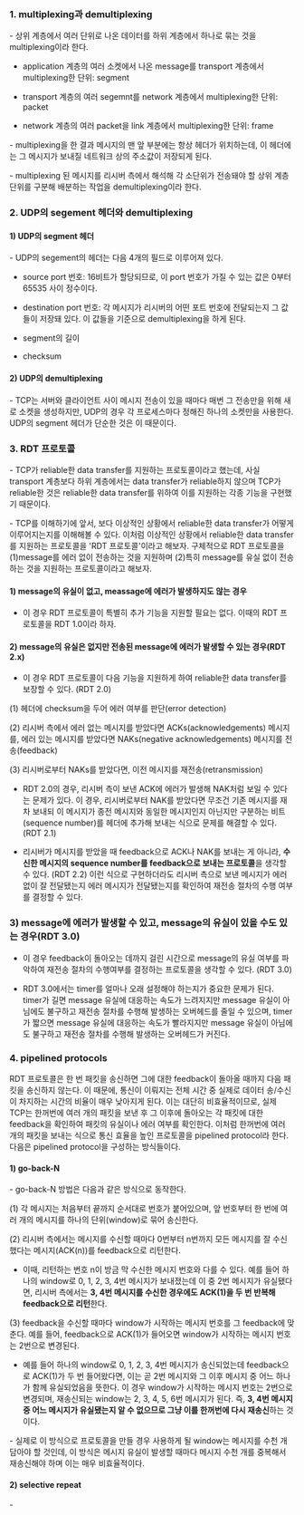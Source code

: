 ### 1. multiplexing과 demultiplexing

\- 상위 계층에서 여러 단위로 나온 데이터를 하위 계층에서 하나로 묶는 것을 multiplexing이라 한다. 

- application 계층의 여러 소켓에서 나온 message를 transport 계층에서 multiplexing한 단위: segment

- transport 계층의 여러 segemnt를 network 계층에서 multiplexing한 단위: packet

- network 계층의 여러 packet을 link 계층에서 multiplexing한 단위: frame

\- multiplexing을 한 결과 메시지의 맨 앞 부분에는 항상 헤더가 위치하는데, 이 헤더에는 그 메시지가 보내질 네트워크 상의 주소값이 저장되게 된다.

\- multiplexing 된 메시지를 리시버 측에서 해석해 각 소단위가 전송돼야 할 상위 계층 단위를 구분해 배분하는 작업을 demultiplexing이라 한다.

### 2. UDP의 segement 헤더와 demultiplexing

#### 1) UDP의 segment 헤더

\- UDP의 segement의 헤더는 다음 4개의 필드로 이루어져 있다.

- source port 번호: 16비트가 할당되므로, 이 port 번호가 가질 수 있는 값은 0부터 65535 사이 정수이다.

- destination port 번호: 각 메시지가 리시버의 어떤 포트 번호에 전달되는지 그 값들이 저장돼 있다. 이 값들을 기준으로 demultiplexing을 하게 된다.

- segment의 길이

- checksum


#### 2) UDP의 demultiplexing

\- TCP는 서버와 클라이언트 사이 메시지 전송이 있을 때마다 매번 그 전송만을 위해 새로 소켓을 생성하지만, UDP의 경우 각 프로세스마다 정해진 하나의 소켓만을 사용한다. UDP의 segment 헤더가 단순한 것은 이 때문이다.


### 3. RDT 프로토콜

\- TCP가 reliable한 data transfer를 지원하는 프로토콜이라고 했는데, 사실 transport 계층보다 하위 계층에서는 data transfer가 reliable하지 않으며 TCP가 reliable한 것은 reliable한 data transfer를 위하여 이를 지원하는 각종 기능을 구현했기 때문이다.

\- TCP를 이해하기에 앞서, 보다 이상적인 상황에서 reliable한 data transfer가 어떻게 이루어지는지를 이해해볼 수 있다. 이처럼 이상적인 상황에서 reliable한 data transfer를 지원하는 프로토콜을 'RDT 프로토콜'이라고 해보자. 구체적으로 RDT 프로토콜을 (1)message를 에러 없이 전송하는 것을 지원하며 (2)특히 message를 유실 없이 전송하는 것을 지원하는 프로토콜이라고 해보자.

#### 1) message의 유실이 없고, meassage에 에러가 발생하지도 않는 경우

- 이 경우 RDT 프로토콜이 특별히 추가 기능을 지원할 필요는 없다. 이때의 RDT 프로토콜을 RDT 1.0이라 하자.


#### 2) message의 유실은 없지만 전송된 message에 에러가 발생할 수 있는 경우(RDT 2.x)

- 이 경우 RDT 프로토콜이 다음 기능을 지원하게 하여 reliable한 data transfer를 보장할 수 있다. (RDT 2.0)

(1) 헤더에 checksum을 두어 에러 여부를 판단(error detection)

(2) 리시버 측에서 에러 없는 메시지를 받았다면 ACKs(acknowledgements) 메시지를, 에러 있는 메시지를 받았다면 NAKs(negative acknowledgements) 메시지를 전송(feedback)

(3) 리시버로부터 NAKs를 받았다면, 이전 메시지를 재전송(retransmission)


- RDT 2.0의 경우, 리시버 측이 보낸 ACK에 에러가 발생해 NAK처럼 보일 수 있다는 문제가 있다. 이 경우, 리시버로부터 NAK를 받았다면 무조건 기존 메시지를 재차 보내되 이 메시지가 종전 메시지와 동일한 메시지인지 아닌지만 구분하는 비트(sequence number)를 헤더에 추가해 보내는 식으로 문제를 해결할 수 있다. (RDT 2.1)

- 리시버가 메시지를 받았을 때 feedback으로 ACK나 NAK를 보내는 게 아니라, **수신한 메시지의 sequence number를 feedback으로 보내는 프로토콜**을 생각할 수 있다. (RDT 2.2) 이런 식으로 구현하더라도 리시버 측으로 보낸 메시지가 에러 없이 잘 전달됐는지 에러 메시지가 전달됐는지를 확인하여 재전송 절차의 수행 여부를 결정할 수 있다.


### 3) message에 에러가 발생할 수 있고, message의 유실이 있을 수도 있는 경우(RDT 3.0)

- 이 경우 feedback이 돌아오는 데까지 걸린 시간으로 message의 유실 여부를 파악하여 재전송 절차의 수행여부를 결정하는 프로토콜을 생각할 수 있다. (RDT 3.0) 

- RDT 3.0에서는 timer를 얼마나 오래 설정해야 하는지가 중요한 문제가 된다. timer가 길면 message 유실에 대응하는 속도가 느려지지만 message 유실이 아님에도 불구하고 재전송 절차를 수행해 발생하는 오버헤드를 줄일 수 있으며, timer가 짧으면 message 유실에 대응하는 속도가 빨라지지만 message 유실이 아님에도 불구하고 재전송 절차를 수행해 발생하는 오버헤드가 커진다.




### 4. pipelined protocols

RDT 프로토콜은 한 번 패킷을 송신하면 그에 대한 feedback이 돌아올 때까지 다음 패킷을 송신하지 않는다. 이 때문에, 통신이 이뤄지는 전체 시간 중 실제로 데이터 송/수신이 차지하는 시간의 비율이 매우 낮아지게 된다. 이는 대단히 비효율적이므로, 실제 TCP는 한꺼번에 여러 개의 패킷을 보낸 후 그 이후에 돌아오는 각 패킷에 대한 feedback을 확인하여 패킷의 유실이나 에러 여부를 확인한다. 이처럼 한꺼번에 여러 개의 패킷을 보내는 식으로 통신 효율을 높인 프로토콜을 pipelined protocol라 한다. 다음은 pipelined protocol을 구성하는 방식들이다.

#### 1) go-back-N

\- go-back-N 방법은 다음과 같은 방식으로 동작한다.

(1) 각 메시지는 처음부터 끝까지 순서대로 번호가 붙어있으며, 앞 번호부터 한 번에 여러 개의 메시지를 하나의 단위(window)로 묶어 송신한다.

(2) 리시버 측에서는 메시지를 수신할 때마다 0번부터 n번까지 모든 메시지를 잘 수신했다는 메시지(ACK(n))를 feedback으로 리턴한다. 

- 이때, 리턴하는 번호 n이 방금 막 수신한 메시지 번호와 다를 수 있다. 예를 들어 하나의 window로 0, 1, 2, 3, 4번 메시지가 보내졌는데 이 중 2번 메시지가 유실됐다면, 리시버 측에서는 **3, 4번 메시지를 수신한 경우에도 ACK(1)을 두 번 반복해 feedback으로 리턴**한다.

(3) feedback을 수신할 때마다 window가 시작하는 메시지 번호를 그 feedback에 맞춘다. 예를 들어, feedback으로 ACK(1)가 들어오면 window가 시작하는 메시지 번호는 2번으로 변경된다.

- 예를 들어 하나의 window로 0, 1, 2, 3, 4번 메시지가 송신되었는데 feedback으로 ACK(1)가 두 번 들어왔다면, 이는 곧 2번 메시지와 그 이후 메시지 중 어느 하나가 함께 유실되었음을 뜻한다. 이 경우 window가 시작하는 메시지 번호는 2번으로 변경되며, 재송신되는 window는 2, 3, 4, 5, 6번 메시지가 된다. 즉, **3, 4번 메시지 중 어느 메시지가 유실됐는지 알 수 없으므로 그냥 이를 한꺼번에 다시 재송신**하는 것이다.


\- 실제로 이 방식으로 프로토콜을 만들 경우 사용하게 될 window는 메시지를 수천 개 담아야 할 것인데, 이 방식은 메시지 유실이 발생할 때마다 메시지 수천 개를 중복해서 재송신해야 하며 이는 매우 비효율적이다.


#### 2) selective repeat

\- 